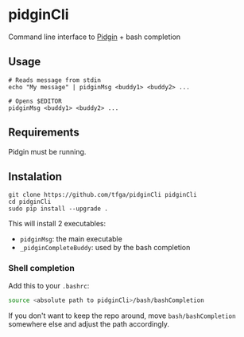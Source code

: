# pidginCli
Command line interface to [Pidgin](https://www.pidgin.im/) + bash completion

## Usage

```
# Reads message from stdin
echo "My message" | pidginMsg <buddy1> <buddy2> ...

# Opens $EDITOR
pidginMsg <buddy1> <buddy2> ...
```

## Requirements

Pidgin must be running.

## Instalation

```
git clone https://github.com/tfga/pidginCli pidginCli
cd pidginCli
sudo pip install --upgrade .
```

This will install 2 executables:

  * `pidginMsg`: the main executable
  * `_pidginCompleteBuddy`: used by the bash completion

### Shell completion

Add this to your `.bashrc`:

```sh
source <absolute path to pidginCli>/bash/bashCompletion
```

If you don't want to keep the repo around, move `bash/bashCompletion` somewhere else and adjust the path accordingly.
